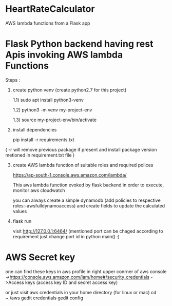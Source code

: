# HeartRateCalculator
AWS lambda functions from a Flask app 

# Flask Python backend having rest Apis invoking AWS lambda Functions 

Steps :

1) create python venv (create python2.7 for this project) 
	
	1.1) sudo apt install python3-venv
	
	1.2) python3 -m venv my-project-env
	
	1.3) source my-project-env/bin/activate

2) install dependencies

	pip install -r requirements.txt

( -r will remove previous package if present and install package version metioned in requirement.txt file )

3) create AWS lambda function of suitable roles and required polices

	https://ap-south-1.console.aws.amazon.com/lambda/
	
	This aws lambda function evoked by flask backend in order to execute, monitor aws cloudwatch
	
	you can always create a simple dynamodb (add policies to respective roles:-awsfulldynamoaccess)
	and create fields to update the calculated values

4) flask run
	
	visit http://127.0.0.1:6464/
	(mentioned port can be chaged according to requirement just change port id in python main() :)

	
# AWS Secret key
one can find these keys in aws profile in right upper conrner of aws console
  ->https://console.aws.amazon.com/iam/home#/security_credentials
  ->Access keys (access key ID and secret access key)
  
or just visit aws credentials in your home directory (for linux or mac)
  cd ~./aws
  gedit credentials
  gedit config
